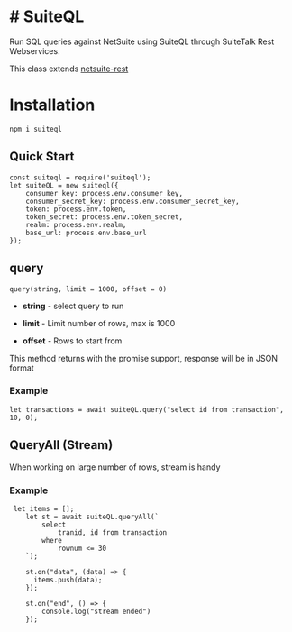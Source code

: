 # # SuiteQL

Run SQL queries against NetSuite using SuiteQL through SuiteTalk Rest Webservices. 

This class extends [netsuite-rest](https://github.com/ehmad11/netsuite-rest)

# Installation

    npm i suiteql

## Quick Start

	const suiteql = require('suiteql');
	let suiteQL = new suiteql({
		consumer_key: process.env.consumer_key,
		consumer_secret_key: process.env.consumer_secret_key,
		token: process.env.token,
		token_secret: process.env.token_secret,
		realm: process.env.realm,
		base_url: process.env.base_url
	});

## query

    query(string, limit = 1000, offset = 0)
    
- **string** - select query to run

- **limit** - Limit number of rows, max is 1000

- **offset** - Rows to start from



This method returns with the promise support, response will be in JSON format


### Example

    let transactions = await suiteQL.query("select id from transaction", 10, 0);

## QueryAll (Stream)

When working on large number of rows, stream is handy

### Example
     let items = [];
        let st = await suiteQL.queryAll(`
            select  
                tranid, id from transaction 
            where 
                rownum <= 30 
        `);
        
        st.on("data", (data) => {
          items.push(data);
        });
        
        st.on("end", () => {
            console.log("stream ended")
        });


